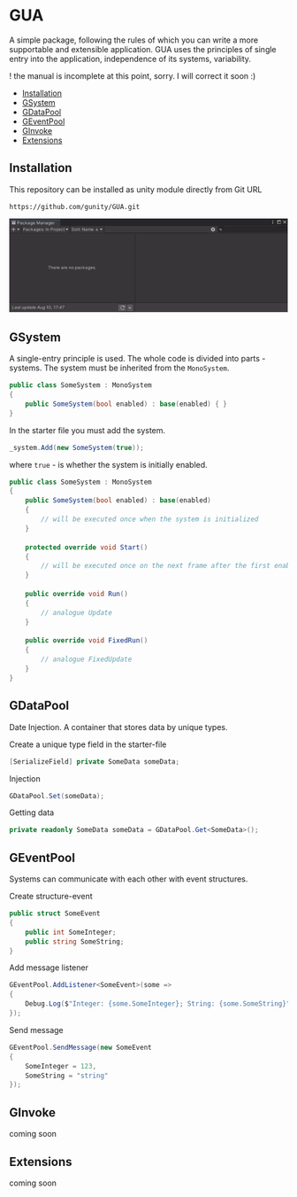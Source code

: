 # GUA
A simple package, following the rules of which you can write
a more supportable and extensible application. GUA uses the principles
of single entry into the application, independence of its systems, variability.

! the manual is incomplete at this point, sorry. I will correct it soon :)

* [Installation](#installation)
* [GSystem](#gsystem)
* [GDataPool](#gdatapool)
* [GEventPool](#geventpool)
* [GInvoke](#ginvoke)
* [Extensions](#extensions)

## Installation
This repository can be installed as unity module directly from Git URL
```
https://github.com/gunity/GUA.git
```
![Installation](https://github.com/gunity/GUA/blob/main/Content/package_manager.gif)

## GSystem
A single-entry principle is used.
The whole code is divided into parts - systems.
The system must be inherited from the `MonoSystem`.
```c#
public class SomeSystem : MonoSystem
{
    public SomeSystem(bool enabled) : base(enabled) { }
}
```
In the starter file you must add the system.
```c#
_system.Add(new SomeSystem(true));
```
where `true` - is whether the system is initially enabled.
```c#
public class SomeSystem : MonoSystem
{
    public SomeSystem(bool enabled) : base(enabled)
    {
        // will be executed once when the system is initialized
    }
    
    protected override void Start()
    {
        // will be executed once on the next frame after the first enabling of the system
    }

    public override void Run()
    {
        // analogue Update
    }

    public override void FixedRun()
    {
        // analogue FixedUpdate
    }
}
```
## GDataPool

Date Injection. A container that stores data by unique types.

Create a unique type field in the starter-file
```c#
[SerializeField] private SomeData someData;
```
Injection
```c#
GDataPool.Set(someData);
```
Getting data
```c#
private readonly SomeData someData = GDataPool.Get<SomeData>();
```

## GEventPool

Systems can communicate with each other with event structures.

Create structure-event
```c#
public struct SomeEvent
{
    public int SomeInteger;
    public string SomeString;
}
```
Add message listener
```c#
GEventPool.AddListener<SomeEvent>(some =>
{
    Debug.Log($"Integer: {some.SomeInteger}; String: {some.SomeString}");
});
```
Send message
```c#
GEventPool.SendMessage(new SomeEvent
{
    SomeInteger = 123,
    SomeString = "string"
});
```

## GInvoke

coming soon

## Extensions

coming soon